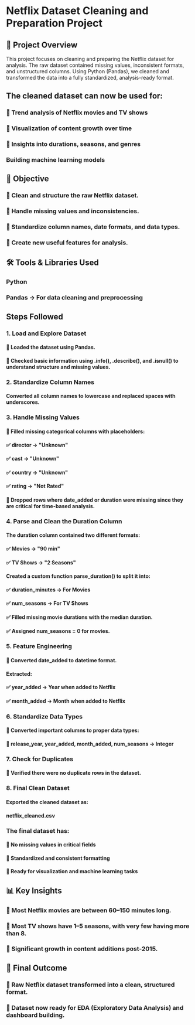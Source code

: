 # Netflix Dataset Cleaning and Preparation Project
## 📌 Project Overview
This project focuses on cleaning and preparing the Netflix dataset for analysis.
The raw dataset contained missing values, inconsistent formats, and unstructured columns.
Using Python (Pandas), we cleaned and transformed the data into a fully standardized, analysis-ready format.

##  The cleaned dataset can now be used for:

### 🔹 Trend analysis of Netflix movies and TV shows

### 🔹 Visualization of content growth over time

### 🔹 Insights into durations, seasons, and genres

### Building machine learning models

## 🎯 Objective

### 🔹 Clean and structure the raw Netflix dataset.

### 🔹 Handle missing values and inconsistencies.

### 🔹 Standardize column names, date formats, and data types.

### 🔹 Create new useful features for analysis.

## 🛠 Tools & Libraries Used

### Python

### Pandas → For data cleaning and preprocessing

## Steps Followed
### 1. Load and Explore Dataset

#### 🔹 Loaded the dataset using Pandas.

#### 🔹 Checked basic information using .info(), .describe(), and .isnull() to understand structure and missing values.

### 2. Standardize Column Names

#### Converted all column names to lowercase and replaced spaces with underscores.

### 3. Handle Missing Values

#### 🔹 Filled missing categorical columns with placeholders:

#### ✅ director → "Unknown"

#### ✅ cast → "Unknown"

#### ✅ country → "Unknown"

#### ✅ rating → "Not Rated"

#### 🔹 Dropped rows where date_added or duration were missing since they are critical for time-based analysis.

### 4. Parse and Clean the Duration Column

#### The duration column contained two different formats:

#### ✅ Movies → "90 min"

#### ✅ TV Shows → "2 Seasons"

#### Created a custom function parse_duration() to split it into:

#### ✅ duration_minutes → For Movies

#### ✅ num_seasons → For TV Shows

#### ✅ Filled missing movie durations with the median duration.

#### ✅ Assigned num_seasons = 0 for movies.

### 5. Feature Engineering

#### 🔹 Converted date_added to datetime format.

#### Extracted:

#### ✅ year_added → Year when added to Netflix

#### ✅ month_added → Month when added to Netflix

### 6. Standardize Data Types

#### 🔹 Converted important columns to proper data types:

#### 🔹 release_year, year_added, month_added, num_seasons → Integer

### 7. Check for Duplicates

#### 🔹 Verified there were no duplicate rows in the dataset.

### 8. Final Clean Dataset

#### Exported the cleaned dataset as:

#### netflix_cleaned.csv

### The final dataset has:

#### 🔹 No missing values in critical fields

#### 🔹 Standardized and consistent formatting

#### 🔹 Ready for visualization and machine learning tasks

## 📊 Key Insights

### 🔹 Most Netflix movies are between 60–150 minutes long.

### 🔹 Most TV shows have 1–5 seasons, with very few having more than 8.

### 🔹 Significant growth in content additions post-2015.

## 🚀 Final Outcome

### 🔹 Raw Netflix dataset transformed into a clean, structured format.

### 🔹 Dataset now ready for EDA (Exploratory Data Analysis) and dashboard building.
